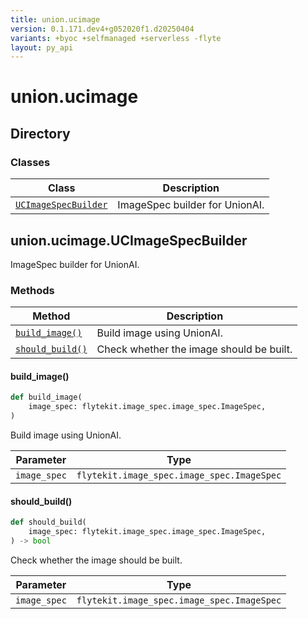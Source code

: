 ```yaml
---
title: union.ucimage
version: 0.1.171.dev4+g052020f1.d20250404
variants: +byoc +selfmanaged +serverless -flyte
layout: py_api
---
```


# union.ucimage

## Directory

### Classes

| Class | Description |
|-|-|
| [`UCImageSpecBuilder`](.././union.ucimage#unionucimageucimagespecbuilder) | ImageSpec builder for UnionAI. |

## union.ucimage.UCImageSpecBuilder

ImageSpec builder for UnionAI.


### Methods

| Method | Description |
|-|-|
| [`build_image()`](#build_image) | Build image using UnionAI. |
| [`should_build()`](#should_build) | Check whether the image should be built. |


#### build_image()

```python
def build_image(
    image_spec: flytekit.image_spec.image_spec.ImageSpec,
)
```
Build image using UnionAI.


| Parameter | Type |
|-|-|
| `image_spec` | `flytekit.image_spec.image_spec.ImageSpec` |

#### should_build()

```python
def should_build(
    image_spec: flytekit.image_spec.image_spec.ImageSpec,
) -> bool
```
Check whether the image should be built.


| Parameter | Type |
|-|-|
| `image_spec` | `flytekit.image_spec.image_spec.ImageSpec` |

